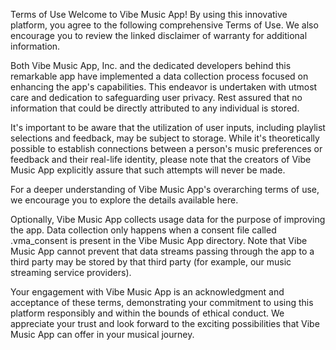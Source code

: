 Terms of Use
Welcome to Vibe Music App! By using this innovative platform, you agree to the following comprehensive Terms of Use. We also encourage you to review the linked disclaimer of warranty for additional information.

Both Vibe Music App, Inc. and the dedicated developers behind this remarkable app have implemented a data collection process focused on enhancing the app's capabilities. This endeavor is undertaken with utmost care and dedication to safeguarding user privacy. Rest assured that no information that could be directly attributed to any individual is stored.

It's important to be aware that the utilization of user inputs, including playlist selections and feedback, may be subject to storage. While it's theoretically possible to establish connections between a person's music preferences or feedback and their real-life identity, please note that the creators of Vibe Music App explicitly assure that such attempts will never be made.

For a deeper understanding of Vibe Music App's overarching terms of use, we encourage you to explore the details available here.

Optionally, Vibe Music App collects usage data for the purpose of improving the app. Data collection only happens when a consent file called .vma_consent is present in the Vibe Music App directory. Note that Vibe Music App cannot prevent that data streams passing through the app to a third party may be stored by that third party (for example, our music streaming service providers).

Your engagement with Vibe Music App is an acknowledgment and acceptance of these terms, demonstrating your commitment to using this platform responsibly and within the bounds of ethical conduct. We appreciate your trust and look forward to the exciting possibilities that Vibe Music App can offer in your musical journey.









